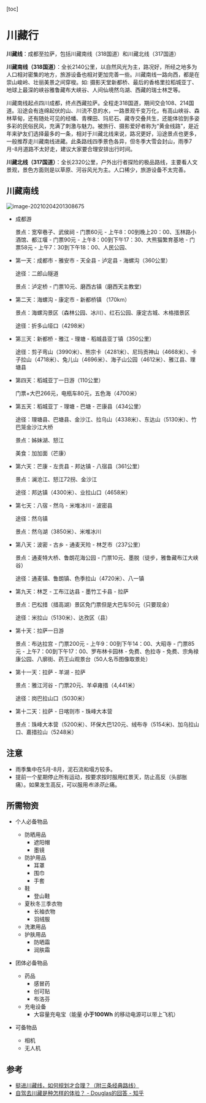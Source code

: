 [toc]

# 川藏行

**川藏线**：成都至拉萨，包括川藏南线（318国道）和川藏北线（317国道）



**川藏南线（318国道）**：全长2140公里，以自然风光为主，路况好，所经之地多为人口相对密集的地方，旅游设备也相对更加完善一些。川藏南线一路向西，都是在崇山峻岭、壮丽美景之间穿梭。如: 摄影天堂新都桥、最后的香格里拉稻城亚丁、地球上最深的峡谷雅鲁藏布大峡谷、人间仙境然乌湖、西藏的瑞士林芝等。

川藏南线起点四川成都，终点西藏拉萨。全程走318国道，期间交会108、214国道。沿途会有连绵起伏的山、川流不息的水，一路景观千变万化，有高山峡谷、森林草甸，还有随处可见的经幡、青稞田、玛尼石、藏寺交叠共生，还能体验到多姿多彩的民俗民风，充满了刺激与魅力。被旅行、摄影爱好者称为“黄金线路”，是近年来驴友们选择最多的一条，相对于川藏北线来说，路况更好，沿途景点也更多，一般推荐走川藏南线进藏。此条路线四季景色各异，但冬季大雪会封山，雨季7月-8月道路不太好走，建议大家要合理安排出行时间。



**川藏北线（317国道）**：全长2320公里，户外出行者探险的极品路线，主要看人文景观，景色方面则是以草原、河谷风光为主。人口稀少，旅游设备不太完善。

## 川藏南线

![image-20210204201308675](https://i.loli.net/2021/02/04/Sdl6tsx4UwRV12Q.png)

- 成都游

  景点：宽窄巷子、武侯祠 - 门票60元 - 上午8：00到晚上20：00、玉林路小酒馆、都江堰 - 门票90元 - 上午8：00到下午17：30、大熊猫繁育基地 - 门票58元 - 上午7：30到下午18：00、人民公园、

- 第一天：成都市 - 雅安市 - 天全县 - 泸定县 - 海螺沟（360公里）

  途径：二郎山隧道

  景点：泸定桥 - 门票10元、磨西古镇（磨西天主教堂）

- 第二天：海螺沟 - 康定市 - 新都桥镇 （170km）

  景点：海螺沟景区（森林公园、冰川）、红石公园、康定古城、木格措景区

  途径：折多山垭口（4298米）

- 第三天：新都桥 - 雅江 - 理塘 - 稻城县亚丁镇（350公里）

  途径：剪子弯山（3990米）、熊宗卡（4281米）、尼玛贡神山（4668米）、卡子拉山（4718米）、兔儿山（4696米）、海子山公园（4612米）、雅江县、理塘县

- 第四天：稻城亚丁一日游（110公里） 

  门票+大巴266元，电瓶车80元，五色海（4700米）

- 第五天：稻城亚丁 - 理塘 - 巴塘 - 芒康县（434公里）

  途径：理塘县、巴塘县、金沙江、拉乌山（4338米）、东达山（5130米）、竹巴笼金沙江大桥

  景点：姊妹湖、怒江

  美食：加加面（芒康）

- 第六天：芒康 - 左贡县 - 邦达镇 - 八宿县（361公里）

  景点：澜沧江、怒江72拐、金沙江

  途径：邦达镇（4300米）、业拉山口（4658米）

- 第七天：八宿 - 然乌 - 米堆冰川 - 波密县

  途径：然乌镇

  景点：然乌湖（3850米）、米堆冰川

- 第八天：波密 - 古乡 - 通麦天险 - 林芝市（237公里）

  景点：通麦特大桥、鲁朗花海公园 - 门票10元、墨脱（徒步，雅鲁藏布江大峡谷）

  途径：通麦镇、鲁朗镇、色季拉山（4720米）、八一镇

- 第九天：林芝 - 工布江达县 - 墨竹工卡县 - 拉萨

  景点：巴松措（措高湖）景区免门票但是大巴车50元（只要现金）

  途径：米拉山（5130米）、达孜区（县）

- 第十天：拉萨一日游

  景点：布达拉宫 - 门票200元 - 上午9：00到下午14：00、大昭寺 - 门票85元 - 上午7：00到下午17：00、罗布林卡园林 - 免费、色拉寺 - 免费、宗角禄康公园、八廓街、药王山观景台（50人名币图像取景处）

- 第十一天：拉萨 - 羊湖 - 拉萨

  景点：雅江河谷 - 门票20元、羊卓雍措（4,441米）

  途径：岗巴拉山口（5030米）

- 第十二天：拉萨 - 日喀则市 - 珠峰大本营

  景点：珠峰大本营（5200米）、环保大巴120元、绒布寺（5154米)、加乌拉山口、嘉措拉山（5248米）

## 注意

- 雨季集中在5月-8月，泥石流和塌方较多。
- 提前一个星期停止所有运动，按要求按时服用红景天，防止高反（头部胀痛）。如果发生高反，可以服用*布洛芬*止痛。

## 所需物资

- 个人必备物品
  - 防晒用品
    - 遮阳帽
    - 墨镜
  - 防护用品
    - 耳罩
    - 围巾
    - 手套
  - 鞋
    - 登山鞋
  - 夏秋冬三季衣物
    - 长袖衣物
    - 羽绒服
  - 洗漱用品
  - 护肤用品
    - 防晒霜
    - 润肤霜
- 团体必备物品
  - 药品
    - 感冒药
    - 创可贴
    - 布洛芬
  - 充电设备
    - 大容量充电宝（能量 **小于100Wh** 的移动电源可以带上飞机）

- 可备物品
  - 相机
  - 无人机

## 参考

- [挺进川藏线，如何规划才合理？（附三条经典路线）](http://www.mafengwo.cn/gonglve/ziyouxing/5326.html)
- [自驾去川藏是种怎样的体验？ - Douglas的回答 - 知乎](https://www.zhihu.com/question/30135558/answer/216083032)

